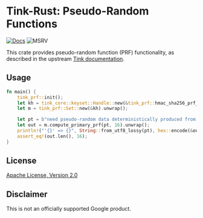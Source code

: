 # Tink-Rust: Pseudo-Random Functions

[![Docs](https://img.shields.io/badge/docs-rust-brightgreen?style=for-the-badge)](https://docs.rs/tink-prf)
![MSRV](https://img.shields.io/badge/rustc-1.51+-yellow?style=for-the-badge)

This crate provides pseudo-random function (PRF) functionality, as described in the upstream
[Tink documentation](https://github.com/google/tink/blob/master/docs/PRIMITIVES.md#pseudo-random-function-families).

## Usage

<!-- prettier-ignore-start -->
[embedmd]:# (../examples/prf/src/main.rs Rust /fn main/ /^}/)
```Rust
fn main() {
    tink_prf::init();
    let kh = tink_core::keyset::Handle::new(&tink_prf::hmac_sha256_prf_key_template()).unwrap();
    let m = tink_prf::Set::new(&kh).unwrap();

    let pt = b"need pseudo-random data deterministically produced from this input";
    let out = m.compute_primary_prf(pt, 16).unwrap();
    println!("'{}' => {}", String::from_utf8_lossy(pt), hex::encode(&out));
    assert_eq!(out.len(), 16);
}
```
<!-- prettier-ignore-end -->

## License

[Apache License, Version 2.0](http://www.apache.org/licenses/LICENSE-2.0)

## Disclaimer

This is not an officially supported Google product.

